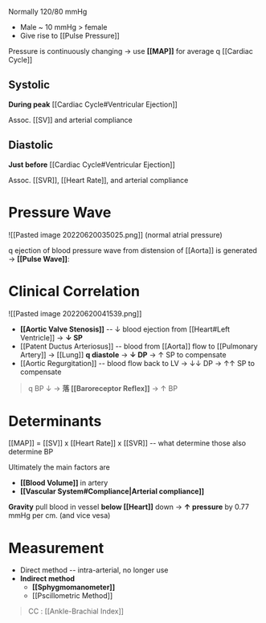 Normally 120/80 mmHg
- Male ~ 10 mmHg > female
- Give rise to [[Pulse Pressure]]

Pressure is continuously changing → use **[[MAP]]** for average q [[Cardiac Cycle]]

## Systolic
**During peak** [[Cardiac Cycle#Ventricular Ejection]]

Assoc. [[SV]] and arterial compliance

## Diastolic
**Just before** [[Cardiac Cycle#Ventricular Ejection]]

Assoc. [[SVR]], [[Heart Rate]], and arterial compliance

# Pressure Wave

![[Pasted image 20220620035025.png]]
(normal atrial pressure)

q ejection of blood pressure wave from distension of [[Aorta]] is generated → **[[Pulse Wave]]**:

# Clinical Correlation

![[Pasted image 20220620041539.png]]

- **[[Aortic Valve Stenosis]]** -- ↓ blood ejection from [[Heart#Left Ventricle]] → **↓ SP**
- [[Patent Ductus Arteriosus]] -- blood from [[Aorta]] flow to [[Pulmonary Artery]] → [[Lung]] **q diastole** → **↓ DP** → ↑ SP to compensate
- [[Aortic Regurgitation]] -- blood flow back to LV → ↓↓ DP → ↑↑ SP to compensate

> q BP ↓ → **落 [[Baroreceptor Reflex]]** → ↑ BP

# Determinants
[[MAP]] = [[SV]] x [[Heart Rate]] x [[SVR]] -- what determine those also determine BP

Ultimately the main factors are
- **[[Blood Volume]]** in artery
- **[[Vascular System#Compliance|Arterial compliance]]**

**Gravity** pull blood in vessel **below [[Heart]]** down → **↑ pressure** by 0.77 mmHg per cm. (and vice vesa)

# Measurement
- Direct method -- intra-arterial, no longer use
- **Indirect method**
	- **[[Sphygmomanometer]]**
	- [[Pscillometric Method]]

> CC : [[Ankle-Brachial Index]]
